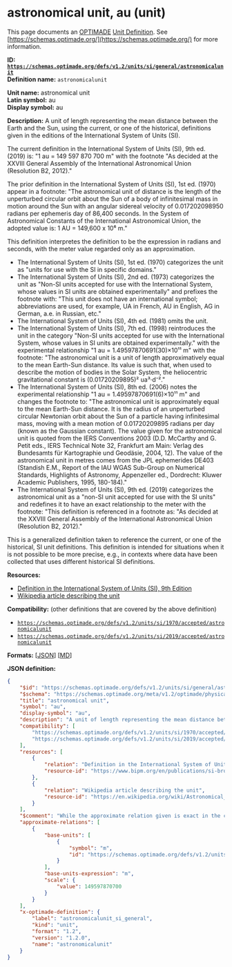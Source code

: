 # astronomical unit, au (unit)

This page documents an [OPTIMADE](https://www.optimade.org/) [Unit Definition](https://schemas.optimade.org/#definitions). See [https://schemas.optimade.org/](https://schemas.optimade.org/) for more information.

**ID: [`https://schemas.optimade.org/defs/v1.2/units/si/general/astronomicalunit`](https://schemas.optimade.org/defs/v1.2/units/si/general/astronomicalunit.md)**  
**Definition name:** `astronomicalunit`

**Unit name:** astronomical unit  
**Latin symbol:** au  
**Display symbol:** au  
  
**Description:** A unit of length representing the mean distance between the Earth and the Sun, using the current, or one of the historical, definitions given in the editions of the International System of Units (SI).

The current definition in the International System of Units (SI), 9th ed. (2019) is: "1 au = 149 597 870 700 m" with the footnote "As decided at the XXVIII General Assembly of the International Astronomical Union (Resolution B2, 2012)."

The prior definition in the International System of Units (SI), 1st ed. (1970) appear in a footnote: "The astronomical unit of distance is the length of the unperturbed circular orbit about the Sun of a body of infinitesimal mass in motion around the Sun with an angular sidereal velocity of 0.017202098950 radians per ephemeris day of 86,400 seconds. In the System of Astronomical Constants of the International Astronomical Union, the adopted value is: 1 AU = 149,600 x 10⁶ m."

This definition interpretes the definition to be the expression in radians and seconds, with the meter value regarded only as an approximation.

- The International System of Units (SI), 1st ed. (1970) categorizes the unit as "units for use with the SI in specific domains."
- The International System of Units (SI), 2nd ed. (1973) categorizes the unit as "Non-SI units accepted for use with the International System, whose values in SI units are obtained experimentally" and prefixes the footnote with: "This unit does not have an international symbol; abbreviations are used, for example, UA in French, AU in English, AG in German, а.е. in Russian, etc."
- The International System of Units (SI), 4th ed. (1981) omits the unit.
- The International System of Units (SI), 7th ed. (1998) reintroduces the unit in the category "Non-SI units accepted for use with the International System, whose values in SI units are obtained experimentally." with the experimental relationship "1 au = 1.49597870691(30)×10¹¹ m" with the footnote: "The astronomical unit is a unit of length approximatively equal to the mean Earth-Sun distance. Its value is such that, when used to describe the motion of bodies in the Solar System, the heliocentric gravitational constant is (0.01720209895)² ua³⋅d⁻²."
- The International System of Units (SI), 8th ed. (2006) notes the experimental relationship "1 au = 1.49597870691(6)×10¹¹ m" and changes the footnote to: "The astronomical unit is approximately equal to the mean Earth-Sun distance. It is the radius of an unperturbed circular Newtonian orbit about the Sun of a particle having infinitesimal mass, moving with a mean motion of 0.01720209895 radians per day (known as the Gaussian constant). The value given for the astronomical unit is quoted from the IERS Conventions 2003 (D.D. McCarthy and G. Petit eds., IERS Technical Note 32, Frankfurt am Main: Verlag des Bundesamts für Kartographie und Geodäsie, 2004, 12). The value of the astronomical unit in metres comes from the JPL ephemerides DE403 (Standish E.M., Report of the IAU WGAS Sub-Group on Numerical Standards, Highlights of Astronomy, Appenzeller ed., Dordrecht: Kluwer Academic Publishers, 1995, 180-184)."
- The International System of Units (SI), 9th ed. (2019) categorizes the astronomical unit as a "non-SI unit accepted for use with the SI units" and redefines it to have an exact relationship to the meter with the footnote: "This definition is referenced in a footnote as: "As decided at the XXVIII General Assembly of the International Astronomical Union (Resolution B2, 2012)."

This is a generalized definition taken to reference the current, or one of the historical, SI unit definitions.
This definition is intended for situations when it is not possible to be more precise, e.g., in contexts where data have been collected that uses different historical SI definitions.

**Resources:**

- [Definition in the International System of Units (SI), 9th Edition](https://www.bipm.org/en/publications/si-brochure)
- [Wikipedia article describing the unit](https://en.wikipedia.org/wiki/Astronomical_unit)


**Compatibility:** (other definitions that are covered by the above definition)

- [`https://schemas.optimade.org/defs/v1.2/units/si/1970/accepted/astronomicalunit`](https://schemas.optimade.org/defs/v1.2/units/si/1970/accepted/astronomicalunit.md)
- [`https://schemas.optimade.org/defs/v1.2/units/si/2019/accepted/astronomicalunit`](https://schemas.optimade.org/defs/v1.2/units/si/2019/accepted/astronomicalunit.md)


**Formats:** [[JSON](astronomicalunit.json)] [[MD](astronomicalunit.md)]

**JSON definition:**

``` json
{
    "$id": "https://schemas.optimade.org/defs/v1.2/units/si/general/astronomicalunit",
    "$schema": "https://schemas.optimade.org/meta/v1.2/optimade/physical_unit_definition.json",
    "title": "astronomical unit",
    "symbol": "au",
    "display-symbol": "au",
    "description": "A unit of length representing the mean distance between the Earth and the Sun, using the current, or one of the historical, definitions given in the editions of the International System of Units (SI).\n\nThe current definition in the International System of Units (SI), 9th ed. (2019) is: \"1 au = 149 597 870 700 m\" with the footnote \"As decided at the XXVIII General Assembly of the International Astronomical Union (Resolution B2, 2012).\"\n\nThe prior definition in the International System of Units (SI), 1st ed. (1970) appear in a footnote: \"The astronomical unit of distance is the length of the unperturbed circular orbit about the Sun of a body of infinitesimal mass in motion around the Sun with an angular sidereal velocity of 0.017202098950 radians per ephemeris day of 86,400 seconds. In the System of Astronomical Constants of the International Astronomical Union, the adopted value is: 1 AU = 149,600 x 10\u2076 m.\"\n\nThis definition interpretes the definition to be the expression in radians and seconds, with the meter value regarded only as an approximation.\n\n- The International System of Units (SI), 1st ed. (1970) categorizes the unit as \"units for use with the SI in specific domains.\"\n- The International System of Units (SI), 2nd ed. (1973) categorizes the unit as \"Non-SI units accepted for use with the International System, whose values in SI units are obtained experimentally\" and prefixes the footnote with: \"This unit does not have an international symbol; abbreviations are used, for example, UA in French, AU in English, AG in German, \u0430.\u0435. in Russian, etc.\"\n- The International System of Units (SI), 4th ed. (1981) omits the unit.\n- The International System of Units (SI), 7th ed. (1998) reintroduces the unit in the category \"Non-SI units accepted for use with the International System, whose values in SI units are obtained experimentally.\" with the experimental relationship \"1 au = 1.49597870691(30)\u00d710\u00b9\u00b9 m\" with the footnote: \"The astronomical unit is a unit of length approximatively equal to the mean Earth-Sun distance. Its value is such that, when used to describe the motion of bodies in the Solar System, the heliocentric gravitational constant is (0.01720209895)\u00b2 ua\u00b3\u22c5d\u207b\u00b2.\"\n- The International System of Units (SI), 8th ed. (2006) notes the experimental relationship \"1 au = 1.49597870691(6)\u00d710\u00b9\u00b9 m\" and changes the footnote to: \"The astronomical unit is approximately equal to the mean Earth-Sun distance. It is the radius of an unperturbed circular Newtonian orbit about the Sun of a particle having infinitesimal mass, moving with a mean motion of 0.01720209895 radians per day (known as the Gaussian constant). The value given for the astronomical unit is quoted from the IERS Conventions 2003 (D.D. McCarthy and G. Petit eds., IERS Technical Note 32, Frankfurt am Main: Verlag des Bundesamts f\u00fcr Kartographie und Geod\u00e4sie, 2004, 12). The value of the astronomical unit in metres comes from the JPL ephemerides DE403 (Standish E.M., Report of the IAU WGAS Sub-Group on Numerical Standards, Highlights of Astronomy, Appenzeller ed., Dordrecht: Kluwer Academic Publishers, 1995, 180-184).\"\n- The International System of Units (SI), 9th ed. (2019) categorizes the astronomical unit as a \"non-SI unit accepted for use with the SI units\" and redefines it to have an exact relationship to the meter with the footnote: \"This definition is referenced in a footnote as: \"As decided at the XXVIII General Assembly of the International Astronomical Union (Resolution B2, 2012).\"\n\nThis is a generalized definition taken to reference the current, or one of the historical, SI unit definitions.\nThis definition is intended for situations when it is not possible to be more precise, e.g., in contexts where data have been collected that uses different historical SI definitions.",
    "compatibility": [
        "https://schemas.optimade.org/defs/v1.2/units/si/1970/accepted/astronomicalunit",
        "https://schemas.optimade.org/defs/v1.2/units/si/2019/accepted/astronomicalunit"
    ],
    "resources": [
        {
            "relation": "Definition in the International System of Units (SI), 9th Edition",
            "resource-id": "https://www.bipm.org/en/publications/si-brochure"
        },
        {
            "relation": "Wikipedia article describing the unit",
            "resource-id": "https://en.wikipedia.org/wiki/Astronomical_unit"
        }
    ],
    "$comment": "While the approximate relation given is exact in the current definition of the SI system, this unit definition is a generalized definition that may also reference prior definitions of the astronomical unit, for which this relationship is only approximate.",
    "approximate-relations": [
        {
            "base-units": [
                {
                    "symbol": "m",
                    "id": "https://schemas.optimade.org/defs/v1.2/units/si/1960/base/metre"
                }
            ],
            "base-units-expression": "m",
            "scale": {
                "value": 149597870700
            }
        }
    ],
    "x-optimade-definition": {
        "label": "astronomicalunit_si_general",
        "kind": "unit",
        "format": "1.2",
        "version": "1.2.0",
        "name": "astronomicalunit"
    }
}
```